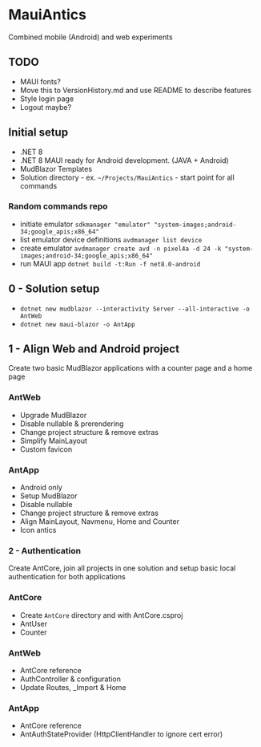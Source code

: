 # MauiAntics

Combined mobile (Android) and web experiments

## TODO
- MAUI fonts?
- Move this to VersionHistory.md and use README to describe features
- Style login page
- Logout maybe?

## Initial setup
- .NET 8
- .NET 8 MAUI ready for Android development. (JAVA + Android)
- MudBlazor Templates
- Solution directory - ex. `~/Projects/MauiAntics` - start point for all commands

### Random commands repo
- initiate emulator `sdkmanager "emulator" "system-images;android-34;google_apis;x86_64"`
- list emulator device definitions `avdmanager list device`
- create emulator `avdmanager create avd -n pixel4a -d 24 -k "system-images;android-34;google_apis;x86_64"`
- run MAUI app `dotnet build -t:Run -f net8.0-android`


## 0 - Solution setup
- `dotnet new mudblazor --interactivity Server --all-interactive -o AntWeb`
- `dotnet new maui-blazor -o AntApp`


## 1 - Align Web and Android project
Create two basic MudBlazor applications with a counter page and a home page

### AntWeb
- Upgrade MudBlazor
- Disable nullable & prerendering
- Change project structure & remove extras
- Simplify MainLayout
- Custom favicon

### AntApp
- Android only
- Setup MudBlazor
- Disable nullable
- Change project structure & remove extras
- Align MainLayout, Navmenu, Home and Counter
- Icon antics


### 2 - Authentication
Create AntCore, join all projects in one solution and setup basic local authentication for both applications

### AntCore
- Create `AntCore` directory and with AntCore.csproj
- AntUser
- Counter

### AntWeb
- AntCore reference
- AuthController & configuration
- Update Routes, _Import & Home


### AntApp
- AntCore reference
- AntAuthStateProvider (HttpClientHandler to ignore cert error)